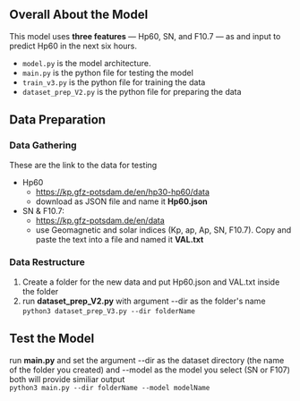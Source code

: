 ## Overall About the Model
This model uses **three features** — Hp60, SN, and F10.7 — as and input to predict Hp60 in the next six hours.
- ``` model.py ``` is the model architecture.
- ``` main.py ``` is the python file for testing the model
- ``` train_v3.py ``` is the python file for training the data
- ``` dataset_prep_V2.py ``` is the python file for preparing the data

## Data Preparation
### Data Gathering
These are the link to the data for testing
- Hp60
    - https://kp.gfz-potsdam.de/en/hp30-hp60/data
    - download as JSON file and name it **Hp60.json**
- SN & F10.7:
    - https://kp.gfz-potsdam.de/en/data
    - use Geomagnetic and solar indices (Kp, ap, Ap, SN, F10.7). Copy and paste the text into a file and named it **VAL.txt**

### Data Restructure
1. Create a folder for the new data and put Hp60.json and VAL.txt inside the folder
2. run **dataset_prep_V2.py** with argument --dir as the folder's name <br/>
``` python3 dataset_prep_V3.py --dir folderName ```

## Test the Model
run **main.py** and set the argument --dir as the dataset directory (the name of the folder you created) and --model as the model you select (SN or F107) both will provide similiar output <br/>
``` python3 main.py --dir folderName --model modelName ```
